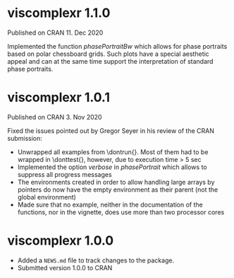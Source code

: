 # viscomplexr 1.1.0

Published on CRAN 11. Dec 2020

Implemented the function *phasePortraitBw* which allows for phase portraits based on polar chessboard grids. Such plots have a special aesthetic appeal and can at the same time support the interpretation of standard phase portraits.

# viscomplexr 1.0.1

Published on CRAN 3. Nov 2020

Fixed the issues pointed out by Gregor Seyer in his review of the CRAN submission:

* Unwrapped all examples from \\dontrun{}. Most of them had to be wrapped in \\donttest{}, however, due to execution time > 5 sec
* Implemented the option *verbose* in *phasePortrait* which allows to suppress all progress messages
* The environments created in order to allow handling large arrays by pointers do now have the empty environment as their parent (not the global environment)
* Made sure that no example, neither in the documentation of the functions, nor in the vignette, does use more than two processor cores

# viscomplexr 1.0.0

* Added a `NEWS.md` file to track changes to the package.
* Submitted version 1.0.0 to CRAN
